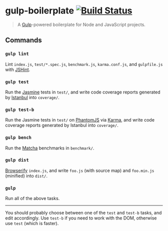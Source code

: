 # gulp-boilerplate [![Build Status](https://img.shields.io/travis/yuanqing/gulp-boilerplate.svg?style=flat)](https://travis-ci.org/yuanqing/gulp-boilerplate)

> A [Gulp](http://gulpjs.com/)-powered boilerplate for Node and JavaScript projects.

## Commands

### `gulp lint`

Lint `index.js`, `test/*.spec.js`, `benchmark.js`, `karma.conf.js`, and `gulpfile.js` with [JSHint](http://jshint.com/docs/).

### `gulp test`

Run the [Jasmine](http://jasmine.github.io/2.0/introduction.html) tests in `test/`, and write code coverage reports generated by [Istanbul](http://gotwarlost.github.io/istanbul/) into `coverage/`.

### `gulp test-b`

Run the Jasmine tests in `test/` on [PhantomJS](http://phantomjs.org/) via [Karma](http://karma-runner.github.io/), and write code coverage reports generated by Istanbul into `coverage/`.

### `gulp bench`

Run the [Matcha](https://github.com/logicalparadox/matcha) benchmarks in `benchmark/`.

### `gulp dist`

[Browserify](http://browserify.org/) `index.js`, and write `foo.js` (with source map) and `foo.min.js` (minified) into `dist/`.

### `gulp`

Run all of the above tasks.

---

You should probably choose between one of the `test` and `test-b` tasks, and edit accordingly. Use `test-b` if you need to work with the DOM, otherwise use `test` (which is faster).
